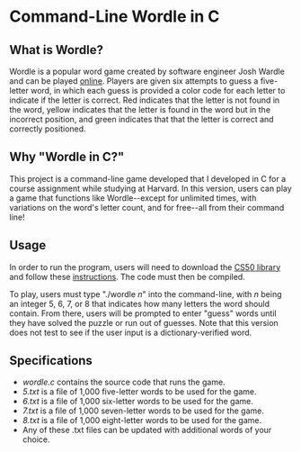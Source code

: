 # Command-Line Wordle in C

## What is Wordle?
Wordle is a popular word game created by software engineer Josh Wardle and can be played [online](https://www.nytimes.com/games/wordle/index.html). Players are given six attempts to guess a five-letter word, in which each guess is provided a color code for each letter to indicate if the letter is correct. Red indicates that the letter is not found in the word, yellow indicates that the letter is found in the word but in the incorrect position, and green indicates that that the letter is correct and correctly positioned. 

## Why "Wordle in C?"
This project is a command-line game developed that I developed in C for a course assignment while studying at Harvard. In this version, users can play a game that functions like Wordle--except for unlimited times, with variations on the word's letter count, and for free--all from their command line! 

## Usage
In order to run the program, users will need to download the [CS50 library](https://github.com/cs50/libcs50/releases) and follow these [instructions](https://github.com/m-saylor/libcs50). The code must then be compiled.

To play, users must type "./wordle *n*" into the command-line, with *n* being an integer 5, 6, 7, or 8 that indicates how many letters the word should contain. From there, users will be prompted to enter "guess" words until they have solved the puzzle or run out of guesses. Note that this version does not test to see if the user input is a dictionary-verified word.

## Specifications
- *wordle.c* contains the source code that runs the game.
- *5.txt* is a file of 1,000 five-letter words to be used for the game. 
- *6.txt* is a file of 1,000 six-letter words to be used for the game. 
- *7.txt* is a file of 1,000 seven-letter words to be used for the game. 
- *8.txt* is a file of 1,000 eight-letter words to be used for the game. 
- Any of these .txt files can be updated with additional words of your choice.
